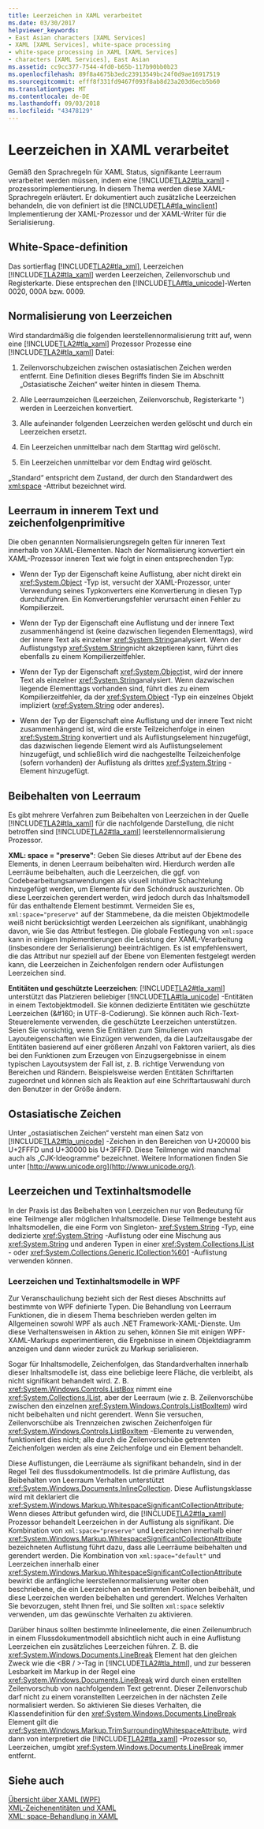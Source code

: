 ```yaml
---
title: Leerzeichen in XAML verarbeitet
ms.date: 03/30/2017
helpviewer_keywords:
- East Asian characters [XAML Services]
- XAML [XAML Services], white-space processing
- white-space processing in XAML [XAML Services]
- characters [XAML Services], East Asian
ms.assetid: cc9cc377-7544-4fd0-b65b-117b90bb0b23
ms.openlocfilehash: 89f8a4675b3edc23913549bc24f0d9ae16917519
ms.sourcegitcommit: efff8f331fd9467f093f8ab8d23a203d6ecb5b60
ms.translationtype: MT
ms.contentlocale: de-DE
ms.lasthandoff: 09/03/2018
ms.locfileid: "43478129"
---
```

# <a name="white-space-processing-in-xaml"></a>Leerzeichen in XAML verarbeitet
Gemäß den Sprachregeln für XAML Status, signifikante Leerraum verarbeitet werden müssen, indem eine [!INCLUDE[TLA2#tla_xaml](../../../includes/tla2sharptla-xaml-md.md)] -prozessorimplementierung. In diesem Thema werden diese XAML-Sprachregeln erläutert. Er dokumentiert auch zusätzliche Leerzeichen behandeln, die von definiert ist die [!INCLUDE[TLA#tla_winclient](../../../includes/tlasharptla-winclient-md.md)] Implementierung der XAML-Prozessor und der XAML-Writer für die Serialisierung.  
  
<a name="whitespace_definition"></a>   
## <a name="white-space-definition"></a>White-Space-definition  
 Das sortierflag [!INCLUDE[TLA2#tla_xml](../../../includes/tla2sharptla-xml-md.md)], Leerzeichen [!INCLUDE[TLA2#tla_xaml](../../../includes/tla2sharptla-xaml-md.md)] werden Leerzeichen, Zeilenvorschub und Registerkarte. Diese entsprechen den [!INCLUDE[TLA#tla_unicode](../../../includes/tlasharptla-unicode-md.md)]-Werten 0020, 000A bzw. 0009.  
  
<a name="whitespace_normalization"></a>   
## <a name="white-space-normalization"></a>Normalisierung von Leerzeichen  
 Wird standardmäßig die folgenden leerstellennormalisierung tritt auf, wenn eine [!INCLUDE[TLA2#tla_xaml](../../../includes/tla2sharptla-xaml-md.md)] Prozessor Prozesse eine [!INCLUDE[TLA2#tla_xaml](../../../includes/tla2sharptla-xaml-md.md)] Datei:  
  
1.  Zeilenvorschubzeichen zwischen ostasiatischen Zeichen werden entfernt. Eine Definition dieses Begriffs finden Sie im Abschnitt „Ostasiatische Zeichen“ weiter hinten in diesem Thema.  
  
2.  Alle Leerraumzeichen (Leerzeichen, Zeilenvorschub, Registerkarte ") werden in Leerzeichen konvertiert.  
  
3.  Alle aufeinander folgenden Leerzeichen werden gelöscht und durch ein Leerzeichen ersetzt.  
  
4.  Ein Leerzeichen unmittelbar nach dem Starttag wird gelöscht.  
  
5.  Ein Leerzeichen unmittelbar vor dem Endtag wird gelöscht.  
  
 „Standard“ entspricht dem Zustand, der durch den Standardwert des [xml:space](../../../docs/framework/xaml-services/xml-space-handling-in-xaml.md) -Attribut bezeichnet wird.  
  
<a name="whitespace_in_inner_text_and_string_primitives"></a>   
## <a name="white-space-in-inner-text-and-string-primitives"></a>Leerraum in innerem Text und zeichenfolgenprimitive  
 Die oben genannten Normalisierungsregeln gelten für inneren Text innerhalb von XAML-Elementen. Nach der Normalisierung konvertiert ein XAML-Prozessor inneren Text wie folgt in einen entsprechenden Typ:  
  
-   Wenn der Typ der Eigenschaft keine Auflistung, aber nicht direkt ein <xref:System.Object> -Typ ist, versucht der XAML-Prozessor, unter Verwendung seines Typkonverters eine Konvertierung in diesen Typ durchzuführen. Ein Konvertierungsfehler verursacht einen Fehler zu Kompilierzeit.  
  
-   Wenn der Typ der Eigenschaft eine Auflistung und der innere Text zusammenhängend ist (keine dazwischen liegenden Elementtags), wird der innere Text als einzelner <xref:System.String>analysiert. Wenn der Auflistungstyp <xref:System.String>nicht akzeptieren kann, führt dies ebenfalls zu einem Kompilierzeitfehler.  
  
-   Wenn der Typ der Eigenschaft <xref:System.Object>ist, wird der innere Text als einzelner <xref:System.String>analysiert. Wenn dazwischen liegende Elementtags vorhanden sind, führt dies zu einem Kompilierzeitfehler, da der <xref:System.Object> -Typ ein einzelnes Objekt impliziert (<xref:System.String> oder anderes).  
  
-   Wenn der Typ der Eigenschaft eine Auflistung und der innere Text nicht zusammenhängend ist, wird die erste Teilzeichenfolge in einen <xref:System.String> konvertiert und als Auflistungselement hinzugefügt, das dazwischen liegende Element wird als Auflistungselement hinzugefügt, und schließlich wird die nachgestellte Teilzeichenfolge (sofern vorhanden) der Auflistung als drittes <xref:System.String> -Element hinzugefügt.  
  
<a name="preserving_whitespace"></a>   
## <a name="preserving-white-space"></a>Beibehalten von Leerraum  
 Es gibt mehrere Verfahren zum Beibehalten von Leerzeichen in der Quelle [!INCLUDE[TLA2#tla_xaml](../../../includes/tla2sharptla-xaml-md.md)] für die nachfolgende Darstellung, die nicht betroffen sind [!INCLUDE[TLA2#tla_xaml](../../../includes/tla2sharptla-xaml-md.md)] leerstellennormalisierung Prozessor.  
  
 **XML: space = "preserve"**: Geben Sie dieses Attribut auf der Ebene des Elements, in denen Leerraum beibehalten wird. Hierdurch werden alle Leerräume beibehalten, auch die Leerzeichen, die ggf. von Codebearbeitungsanwendungen als visuell intuitive Schachtelung hinzugefügt werden, um Elemente für den Schöndruck auszurichten. Ob diese Leerzeichen gerendert werden, wird jedoch durch das Inhaltsmodell für das enthaltende Element bestimmt. Vermeiden Sie es, `xml:space="preserve"` auf der Stammebene, da die meisten Objektmodelle weiß nicht berücksichtigt werden Leerzeichen als signifikant, unabhängig davon, wie Sie das Attribut festlegen. Die globale Festlegung von `xml:space` kann in einigen Implementierungen die Leistung der XAML-Verarbeitung (insbesondere der Serialisierung) beeinträchtigen. Es ist empfehlenswert, die das Attribut nur speziell auf der Ebene von Elementen festgelegt werden kann, die Leerzeichen in Zeichenfolgen rendern oder Auflistungen Leerzeichen sind.  
  
 **Entitäten und geschützte Leerzeichen**: [!INCLUDE[TLA2#tla_xaml](../../../includes/tla2sharptla-xaml-md.md)] unterstützt das Platzieren beliebiger [!INCLUDE[TLA#tla_unicode](../../../includes/tlasharptla-unicode-md.md)] -Entitäten in einem Textobjektmodell. Sie können dedizierte Entitäten wie geschützte Leerzeichen (&\#160; in UTF-8-Codierung). Sie können auch Rich-Text-Steuerelemente verwenden, die geschützte Leerzeichen unterstützen. Seien Sie vorsichtig, wenn Sie Entitäten zum Simulieren von Layouteigenschaften wie Einzügen verwenden, da die Laufzeitausgabe der Entitäten basierend auf einer größeren Anzahl von Faktoren variiert, als dies bei den Funktionen zum Erzeugen von Einzugsergebnisse in einem typischen Layoutsystem der Fall ist, z. B. richtige Verwendung von Bereichen und Rändern. Beispielsweise werden Entitäten Schriftarten zugeordnet und können sich als Reaktion auf eine Schriftartauswahl durch den Benutzer in der Größe ändern.  
  
<a name="east_asian_characters"></a>   
## <a name="east-asian-characters"></a>Ostasiatische Zeichen  
 Unter „ostasiatischen Zeichen“ versteht man einen Satz von [!INCLUDE[TLA2#tla_unicode](../../../includes/tla2sharptla-unicode-md.md)] -Zeichen in den Bereichen von U+20000 bis U+2FFFD und U+30000 bis U+3FFFD. Diese Teilmenge wird manchmal auch als „CJK-Ideogramme“ bezeichnet. Weitere Informationen finden Sie unter [http://www.unicode.org](http://www.unicode.org/).  
  
<a name="whitespace_and_text_content_models"></a>   
## <a name="white-space-and-text-content-models"></a>Leerzeichen und Textinhaltsmodelle  
 In der Praxis ist das Beibehalten von Leerzeichen nur von Bedeutung für eine Teilmenge aller möglichen Inhaltsmodelle. Diese Teilmenge besteht aus Inhaltsmodellen, die eine Form von Singleton- <xref:System.String> -Typ, eine dedizierte <xref:System.String> -Auflistung oder eine Mischung aus <xref:System.String> und anderen Typen in einer <xref:System.Collections.IList> - oder <xref:System.Collections.Generic.ICollection%601> -Auflistung verwenden können.  
  
### <a name="white-space-and-text-content-models-in-wpf"></a>Leerzeichen und Textinhaltsmodelle in WPF  
 Zur Veranschaulichung bezieht sich der Rest dieses Abschnitts auf bestimmte von WPF definierte Typen. Die Behandlung von Leerraum Funktionen, die in diesem Thema beschrieben werden gelten im Allgemeinen sowohl WPF als auch .NET Framework-XAML-Dienste. Um diese Verhaltensweisen in Aktion zu sehen, können Sie mit einigen WPF-XAML-Markups experimentieren, die Ergebnisse in einem Objektdiagramm anzeigen und dann wieder zurück zu Markup serialisieren.  
  
 Sogar für Inhaltsmodelle, Zeichenfolgen, das Standardverhalten innerhalb dieser Inhaltsmodelle ist, dass eine beliebige leere Fläche, die verbleibt, als nicht signifikant behandelt wird. Z. B. <xref:System.Windows.Controls.ListBox> nimmt eine <xref:System.Collections.IList>, aber der Leerraum (wie z. B. Zeilenvorschübe zwischen den einzelnen <xref:System.Windows.Controls.ListBoxItem>) wird nicht beibehalten und nicht gerendert. Wenn Sie versuchen, Zeilenvorschübe als Trennzeichen zwischen Zeichenfolgen für <xref:System.Windows.Controls.ListBoxItem> -Elemente zu verwenden, funktioniert dies nicht; alle durch die Zeilenvorschübe getrennten Zeichenfolgen werden als eine Zeichenfolge und ein Element behandelt.  
  
 Diese Auflistungen, die Leerräume als signifikant behandeln, sind in der Regel Teil des flussdokumentmodells. Ist die primäre Auflistung, das Beibehalten von Leerraum Verhalten unterstützt <xref:System.Windows.Documents.InlineCollection>. Diese Auflistungsklasse wird mit deklariert die <xref:System.Windows.Markup.WhitespaceSignificantCollectionAttribute>; Wenn dieses Attribut gefunden wird, die [!INCLUDE[TLA2#tla_xaml](../../../includes/tla2sharptla-xaml-md.md)] Prozessor behandelt Leerzeichen in der Auflistung als signifikant. Die Kombination von `xml:space="preserve"` und Leerzeichen innerhalb einer <xref:System.Windows.Markup.WhitespaceSignificantCollectionAttribute> bezeichneten Auflistung führt dazu, dass alle Leerräume beibehalten und gerendert werden. Die Kombination von `xml:space="default"` und Leerzeichen innerhalb einer <xref:System.Windows.Markup.WhitespaceSignificantCollectionAttribute> bewirkt die anfängliche leerstellennormalisierung weiter oben beschriebene, die ein Leerzeichen an bestimmten Positionen beibehält, und diese Leerzeichen werden beibehalten und gerendert. Welches Verhalten Sie bevorzugen, steht Ihnen frei, und Sie sollten `xml:space` selektiv verwenden, um das gewünschte Verhalten zu aktivieren.  
  
 Darüber hinaus sollten bestimmte Inlineelemente, die einen Zeilenumbruch in einem Flussdokumentmodell absichtlich nicht auch in eine Auflistung Leerzeichen ein zusätzliches Leerzeichen führen. Z. B. die <xref:System.Windows.Documents.LineBreak> Element hat den gleichen Zweck wie die \<BR / >-Tag in [!INCLUDE[TLA2#tla_html](../../../includes/tla2sharptla-html-md.md)], und zur besseren Lesbarkeit im Markup in der Regel eine <xref:System.Windows.Documents.LineBreak> wird durch einen erstellten Zeilenvorschub von nachfolgendem Text getrennt. Dieser Zeilenvorschub darf nicht zu einem voranstellten Leerzeichen in der nächsten Zeile normalisiert werden. So aktivieren Sie dieses Verhalten, die Klassendefinition für den <xref:System.Windows.Documents.LineBreak> Element gilt die <xref:System.Windows.Markup.TrimSurroundingWhitespaceAttribute>, wird dann von interpretiert die [!INCLUDE[TLA2#tla_xaml](../../../includes/tla2sharptla-xaml-md.md)] -Prozessor so, Leerzeichen, umgibt <xref:System.Windows.Documents.LineBreak> immer entfernt.  
  
## <a name="see-also"></a>Siehe auch  
 [Übersicht über XAML (WPF)](../../../docs/framework/wpf/advanced/xaml-overview-wpf.md)  
 [XML-Zeichenentitäten und XAML](../../../docs/framework/xaml-services/xml-character-entities-and-xaml.md)  
 [XML: space-Behandlung in XAML](../../../docs/framework/xaml-services/xml-space-handling-in-xaml.md)
